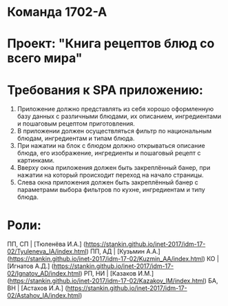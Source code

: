# Команда 1702-А
# Проект: "Книга рецептов блюд со всего мира"

# Требования к SPA приложению: 
1. Приложение должно представлять из себя хорошо оформленную базу данных с различными блюдами, их описанием, ингредиентами и пошаговым рецептом приготовления. 
2. В приложении должен осуществляться фильтр по национальным блюдам, ингредиентам и типам блюда. 
3. При нажатии на блок с блюдом должно открываться описание блюда, его изображение, ингредиенты и пошаговый рецепт с картинками. 
4. Вверху окна приложения должен быть закреплённый банер, при нажатии на который происходит переход на начало страницы. 
5. Слева окна приложения должен быть закреплённый банер с параметрами выбора фильтров по кухне, ингредиентам и типу блюда. 

# Роли:
ПП, СП | [Тюленёва И.А.] (https://stankin.github.io/inet-2017/idm-17-02/Tyuleneva_IA/index.html)
ПП, АД | [Кузьмин А.А.] (https://stankin.github.io/inet-2017/idm-17-02/Kuzmin_AA/index.html)
КО     | [Игнатов А.Д.] (https://stankin.github.io/inet-2017/idm-17-02/Ignatov_AD/index.html)
РП, НИ | [Казаков И.М.] (https://stankin.github.io/inet-2017/idm-17-02/Kazakov_IM/index.html)
БА, ВН | [Астахов И.А.] (https://stankin.github.io/inet-2017/idm-17-02/Astahov_IA/index.html)
